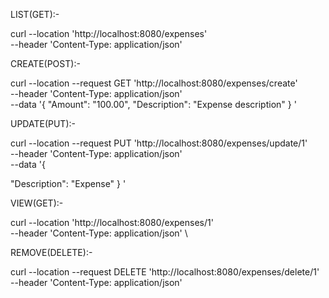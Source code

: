 

LIST(GET):-

curl --location 'http://localhost:8080/expenses' \
--header 'Content-Type: application/json'




CREATE(POST):-

curl --location --request GET 'http://localhost:8080/expenses/create' \
--header 'Content-Type: application/json' \
--data '{
  "Amount": "100.00",
  "Description": "Expense description"
}
'


UPDATE(PUT):-

curl --location --request PUT 'http://localhost:8080/expenses/update/1' \
--header 'Content-Type: application/json' \
--data '{
 
  "Description": "Expense"
}
'


VIEW(GET):-

curl --location 'http://localhost:8080/expenses/1' \
--header 'Content-Type: application/json'
\


REMOVE(DELETE):-

curl --location --request DELETE 'http://localhost:8080/expenses/delete/1' \
--header 'Content-Type: application/json'



